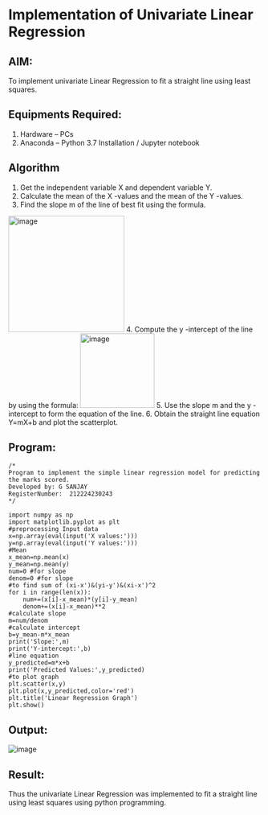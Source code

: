 # Implementation of Univariate Linear Regression
## AIM:
To implement univariate Linear Regression to fit a straight line using least squares.

## Equipments Required:
1. Hardware – PCs
2. Anaconda – Python 3.7 Installation / Jupyter notebook

## Algorithm
1. Get the independent variable X and dependent variable Y.
2. Calculate the mean of the X -values and the mean of the Y -values.
3. Find the slope m of the line of best fit using the formula. 
<img width="231" alt="image" src="https://user-images.githubusercontent.com/93026020/192078527-b3b5ee3e-992f-46c4-865b-3b7ce4ac54ad.png">
4. Compute the y -intercept of the line by using the formula:
<img width="148" alt="image" src="https://user-images.githubusercontent.com/93026020/192078545-79d70b90-7e9d-4b85-9f8b-9d7548a4c5a4.png">
5. Use the slope m and the y -intercept to form the equation of the line.
6. Obtain the straight line equation Y=mX+b and plot the scatterplot.

## Program:
```
/*
Program to implement the simple linear regression model for predicting the marks scored.
Developed by: G SANJAY
RegisterNumber:  212224230243
*/
```
```
import numpy as np
import matplotlib.pyplot as plt
#preprocessing Input data
x=np.array(eval(input('X values:')))
y=np.array(eval(input('Y values:')))
#Mean
x_mean=np.mean(x)
y_mean=np.mean(y)
num=0 #for slope
denom=0 #for slope
#to find sum of (xi-x')&(yi-y')&(xi-x')^2
for i in range(len(x)):
    num+=(x[i]-x_mean)*(y[i]-y_mean)
    denom+=(x[i]-x_mean)**2
#calculate slope
m=num/denom
#calculate intercept
b=y_mean-m*x_mean
print('Slope:',m)
print('Y-intercept:',b)
#line equation
y_predicted=m*x+b
print('Predicted Values:',y_predicted)
#to plot graph
plt.scatter(x,y)
plt.plot(x,y_predicted,color='red')
plt.title('Linear Regression Graph')
plt.show()
```

## Output:

![image](https://github.com/user-attachments/assets/998f6ab3-8fd3-4d61-9c96-e3c2922f630c)



## Result:
Thus the univariate Linear Regression was implemented to fit a straight line using least squares using python programming.
